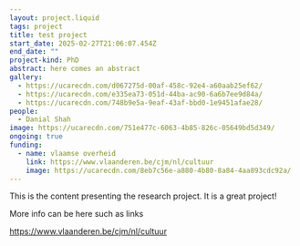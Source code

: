 ```yaml
---
layout: project.liquid
tags: project
title: test project
start_date: 2025-02-27T21:06:07.454Z
end_date: ""
project-kind: PhD
abstract: here comes an abstract
gallery:
  - https://ucarecdn.com/d067275d-00af-458c-92e4-a60aab25ef62/
  - https://ucarecdn.com/e335ea73-051d-44ba-ac90-6a6b7ee9d84a/
  - https://ucarecdn.com/748b9e5a-9eaf-43af-bbd0-1e9451afae28/
people:
  - Danial Shah
image: https://ucarecdn.com/751e477c-6063-4b85-826c-05649bd5d349/
ongoing: true
funding:
  - name: vlaamse overheid
    link: https://www.vlaanderen.be/cjm/nl/cultuur
    image: https://ucarecdn.com/8eb7c56e-a880-4b80-8a84-4aa893cdc92a/
---
```

This is the content presenting the research project. It is a great project!

More info can be here such as links

<https://www.vlaanderen.be/cjm/nl/cultuur>